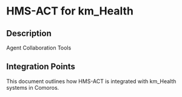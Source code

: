 # HMS-ACT for km_Health

## Description

Agent Collaboration Tools

## Integration Points

This document outlines how HMS-ACT is integrated with km_Health systems in Comoros.
